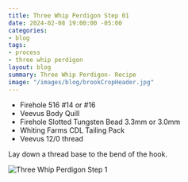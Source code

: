```yaml
---
title: Three Whip Perdigon Step 01
date: 2024-02-08 19:00:00 -05:00
categories:
- blog
tags:
- process
- three whip perdigon
layout: blog
summary: Three Whip Perdigon- Recipe
image: "/images/blog/brookCropHeader.jpg"
---
```


* Firehole 516 #14 or #16
* Veevus Body Quill
* Firehole Slotted Tungsten Bead 3.3mm or 3.0mm
* Whiting Farms CDL Tailing Pack
* Veevus 12/0 thread

Lay down a thread base to the bend of the hook.

![Three Whip Perdigon Step 1](https://effectiveflybox.github.io/images/posts/2024-02-09-threeWhipPerdigonStep01.jpg "Three Whip Perdigon Step 01")